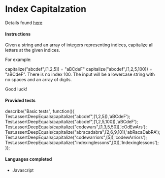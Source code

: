 # Index Capitalzation

Details found [here](https://www.codewars.com/kata/59cfc09a86a6fdf6df0000f1)

#### Instructions

Given a string and an array of integers representing indices, capitalize all letters at the given indices.

For example:

capitalize("abcdef",[1,2,5]) = "aBCdeF"
capitalize("abcdef",[1,2,5,100]) = "aBCdeF". There is no index 100.
The input will be a lowercase string with no spaces and an array of digits.

Good luck!

#### Provided tests

describe("Basic tests", function(){
Test.assertDeepEquals(capitalize("abcdef",[1,2,5]),'aBCdeF');
Test.assertDeepEquals(capitalize("abcdef",[1,2,5,100]),'aBCdeF');
Test.assertDeepEquals(capitalize("codewars",[1,3,5,50]),'cOdEwArs');
Test.assertDeepEquals(capitalize("abracadabra",[2,6,9,10]),'abRacaDabRA');
Test.assertDeepEquals(capitalize("codewarriors",[5]),'codewArriors');
Test.assertDeepEquals(capitalize("indexinglessons",[0]),'Indexinglessons');
});

#### Languages completed

- Javascript